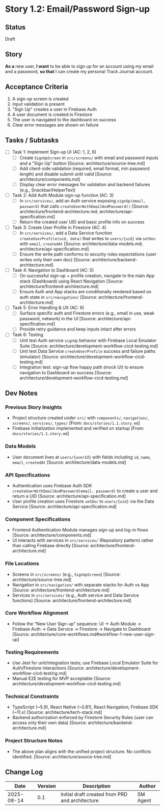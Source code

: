# Story 1.2: Email/Password Sign-up

## Status
Draft

## Story
**As a** new user,
**I want** to be able to sign up for an account using my email and a password,
**so that** I can create my personal Track Journal account.

## Acceptance Criteria
1. A sign-up screen is created
2. Input validation is present
3. "Sign Up" creates a user in Firebase Auth
4. A user document is created in Firestore
5. The user is navigated to the dashboard on success
6. Clear error messages are shown on failure

## Tasks / Subtasks
- [ ] Task 1: Implement Sign-up UI (AC: 1, 2, 6)
  - [ ] Create `SignUpScreen` in `src/screens/` with email and password inputs and a "Sign Up" button [Source: architecture/source-tree.md]
  - [ ] Add client-side validation (required, email format, min password length) and disable submit until valid [Source: architecture/components.md]
  - [ ] Display clear error messages for validation and backend failures (e.g., Snackbar/HelperText)

- [ ] Task 2: Add Auth Module sign-up function (AC: 3)
  - [ ] In `src/services/`, add an Auth service exposing `signUp(email, password)` that calls `createUserWithEmailAndPassword()` [Source: architecture/frontend-architecture.md; architecture/api-specification.md]
  - [ ] Return the created user UID and basic profile info on success

- [ ] Task 3: Create User Profile in Firestore (AC: 4)
  - [ ] In `src/services/`, add a Data Service function `createUserProfile(uid, data)` that writes to `users/{uid}` via `setDoc` with `email`, `createdAt` [Source: architecture/data-models.md; architecture/api-specification.md]
  - [ ] Ensure the write path conforms to security rules expectations (user writes only their own doc) [Source: architecture/backend-architecture.md]

- [ ] Task 4: Navigation to Dashboard (AC: 5)
  - [ ] On successful sign-up + profile creation, navigate to the main App stack (Dashboard) using React Navigation [Source: architecture/frontend-architecture.md]
  - [ ] Ensure Auth and App stacks are conditionally rendered based on auth state in `src/navigation/` [Source: architecture/frontend-architecture.md]

- [ ] Task 5: Error Handling & UX (AC: 6)
  - [ ] Surface specific auth and Firestore errors (e.g., email in use, weak password, network) in the UI [Source: architecture/api-specification.md]
  - [ ] Provide retry guidance and keep inputs intact after errors

- [ ] Task 6: Testing
  - [ ] Unit test Auth service `signUp` behavior with Firebase Local Emulator Suite [Source: architecture/development-workflow-cicd-testing.md]
  - [ ] Unit test Data Service `createUserProfile` success and failure paths (emulator) [Source: architecture/development-workflow-cicd-testing.md]
  - [ ] Integration test: sign-up flow happy path (mock UI) to ensure navigation to Dashboard on success [Source: architecture/development-workflow-cicd-testing.md]

## Dev Notes

### Previous Story Insights
- Project structure created under `src/` with `components/`, `navigation/`, `screens/`, `services/`, `types/` [From: `docs/stories/1.1.story.md`]
- Firebase initialization implemented and verified on startup [From: `docs/stories/1.1.story.md`]

### Data Models
- User document lives at `users/{userId}` with fields including `id`, `name`, `email`, `createdAt` [Source: architecture/data-models.md]

### API Specifications
- Authentication uses Firebase Auth SDK `createUserWithEmailAndPassword(email, password)` to create a user and return a UID [Source: architecture/api-specification.md]
- User profile creation uses Firestore `setDoc` to `users/{uid}` via the Data Service [Source: architecture/api-specification.md]

### Component Specifications
- Frontend Authentication Module manages sign-up and log-in flows [Source: architecture/components.md]
- UI interacts with services in `src/services/` (Repository pattern) rather than calling Firebase directly [Source: architecture/frontend-architecture.md]

### File Locations
- Screens in `src/screens/` (e.g., `SignUpScreen`) [Source: architecture/source-tree.md]
- Navigation in `src/navigation/` with separate stacks for Auth vs App [Source: architecture/frontend-architecture.md]
- Services in `src/services/` (e.g., Auth service and Data Service functions) [Source: architecture/frontend-architecture.md]

### Core Workflow Alignment
- Follow the "New User Sign-up" sequence: UI → Auth Module → Firebase Auth → Data Service → Firestore → Navigate to Dashboard [Source: architecture/core-workflows.md#workflow-1-new-user-sign-up]

### Testing Requirements
- Use Jest for unit/integration tests; use Firebase Local Emulator Suite for Auth/Firestore interactions [Source: architecture/development-workflow-cicd-testing.md]
- Manual E2E testing for MVP acceptable [Source: architecture/development-workflow-cicd-testing.md]

### Technical Constraints
- TypeScript (~5.9), React Native (~0.81), React Navigation; Firebase SDK (~11.x) [Source: architecture/tech-stack.md]
- Backend authorization enforced by Firestore Security Rules (user can access only their own data) [Source: architecture/backend-architecture.md]

### Project Structure Notes
- The above plan aligns with the unified project structure. No conflicts identified. [Source: architecture/source-tree.md]

## Change Log
| Date | Version | Description | Author |
| ---- | ------- | ----------- | ------ |
| 2025-08-14 | 0.1 | Initial draft created from PRD and architecture | SM Agent |


